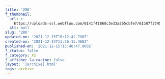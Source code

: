 ```yaml
---
title: '280'
f_thumbnail:
  url: >-
    https://uploads-ssl.webflow.com/6141f41868c3e33a265cbfe7/61b87f3745399d7af372354e_280.jpg
  alt: null
slug: '280'
updated-on: '2021-12-15T15:12:42.790Z'
created-on: '2021-12-14T11:26:13.468Z'
published-on: '2021-12-15T15:48:47.960Z'
f_status: false
f_category: XS
f_afficher-la-racine: false
layout: '[archive].html'
tags: archive
---
```




